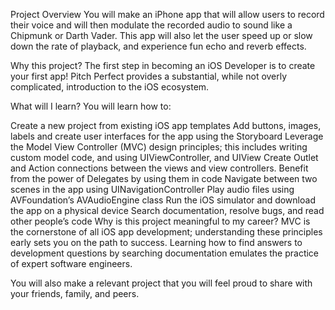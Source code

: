 Project Overview
You will make an iPhone app that will allow users to record their voice and will then modulate the recorded audio to sound like a Chipmunk or Darth Vader. This app will also let the user speed up or slow down the rate of playback, and experience fun echo and reverb effects.

Why this project?
The first step in becoming an iOS Developer is to create your first app! Pitch Perfect provides a substantial, while not overly complicated, introduction to the iOS ecosystem.

What will I learn?
You will learn how to:

Create a new project from existing iOS app templates
Add buttons, images, labels and create user interfaces for the app using the Storyboard
Leverage the Model View Controller (MVC) design principles; this includes writing custom model code, and using UIViewController, and UIView
Create Outlet and Action connections between the views and view controllers. Benefit from the power of Delegates by using them in code
Navigate between two scenes in the app using UINavigationController
Play audio files using AVFoundation’s AVAudioEngine class
Run the iOS simulator and download the app on a physical device
Search documentation, resolve bugs, and read other people’s code
Why is this project meaningful to my career?
MVC is the cornerstone of all iOS app development; understanding these principles early sets you on the path to success. Learning how to find answers to development questions by searching documentation emulates the practice of expert software engineers.

You will also make a relevant project that you will feel proud to share with your friends, family, and peers.
